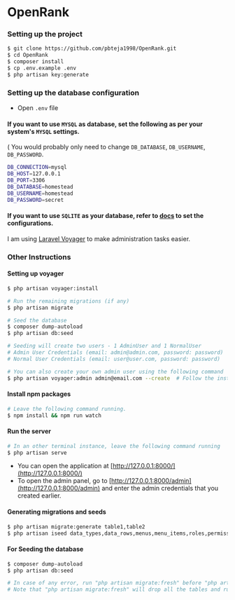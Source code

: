 # OpenRank


### Setting up the project
```bash
$ git clone https://github.com/pbteja1998/OpenRank.git
$ cd OpenRank
$ composer install
$ cp .env.example .env
$ php artisan key:generate
```

### Setting up the database configuration
- Open `.env` file

#### If you want to use `MYSQL` as database, set the following as per your system's `MYSQL` settings. 
( You would probably only need to change `DB_DATABASE`, `DB_USERNAME`, `DB_PASSWORD`.
```bash
DB_CONNECTION=mysql
DB_HOST=127.0.0.1
DB_PORT=3306
DB_DATABASE=homestead
DB_USERNAME=homestead
DB_PASSWORD=secret
```

#### If you want to use `SQLITE` as your database, refer to [docs](https://laravel.com/docs/5.7/database) to set the configurations.

I am using [Laravel Voyager](https://laravelvoyager.com/) to make administration tasks easier.

### Other Instructions

#### Setting up voyager
```bash
$ php artisan voyager:install

# Run the remaining migrations (if any)
$ php artisan migrate

# Seed the database
$ composer dump-autoload
$ php artisan db:seed

# Seeding will create two users - 1 AdminUser and 1 NormalUser
# Admin User Credentials (email: admin@admin.com, password: password)
# Normal User Credentials (email: user@user.com, password: password)

# You can also create your own admin user using the following command
$ php artisan voyager:admin admin@email.com --create  # Follow the instructions to set name and password of admin
```

#### Install npm packages
```bash
# Leave the following command running.
$ npm install && npm run watch
```

#### Run the server
```bash
# In an other terminal instance, leave the following command running
$ php artisan serve
```

- You can open the application at [http://127.0.0.1:8000/](http://127.0.0.1:8000/)
- To open the admin panel, go to [http://127.0.0.1:8000/admin](http://127.0.0.1:8000/admin) and enter the admin credentials that you created earlier.

#### Generating migrations and seeds
```bash
$ php artisan migrate:generate table1,table2
$ php artisan iseed data_types,data_rows,menus,menu_items,roles,permissions,permission_role,settings,translations --classnameprefix=OpenRank
```

#### For Seeding the database
```bash
$ composer dump-autoload
$ php artisan db:seed

# In case of any error, run "php artisan migrate:fresh" before "php artisan db:seed"
# Note that "php artisan migrate:fresh" will drop all the tables and runs the all migrations again 
```
